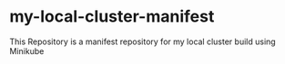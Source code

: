 # my-local-cluster-manifest
This Repository is a manifest repository for my local cluster build using Minikube
